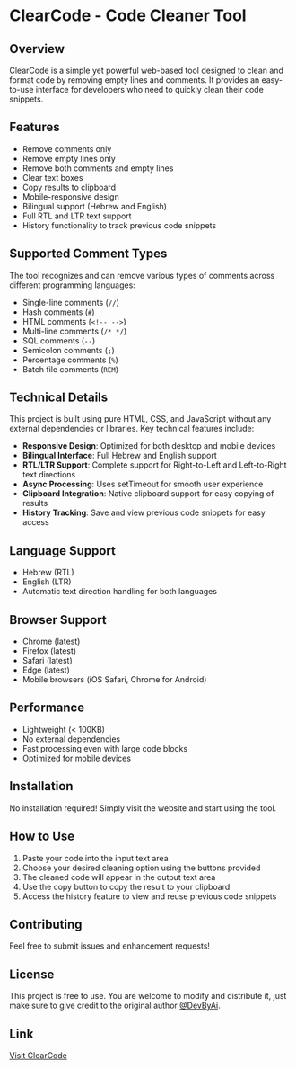 # ClearCode - Code Cleaner Tool

## Overview
ClearCode is a simple yet powerful web-based tool designed to clean and format code by removing empty lines and comments. It provides an easy-to-use interface for developers who need to quickly clean their code snippets.

## Features
- Remove comments only
- Remove empty lines only
- Remove both comments and empty lines
- Clear text boxes
- Copy results to clipboard
- Mobile-responsive design
- Bilingual support (Hebrew and English)
- Full RTL and LTR text support
- History functionality to track previous code snippets

## Supported Comment Types
The tool recognizes and can remove various types of comments across different programming languages:
- Single-line comments (`//`)
- Hash comments (`#`)
- HTML comments (`<!-- -->`)
- Multi-line comments (`/* */`)
- SQL comments (`--`)
- Semicolon comments (`;`)
- Percentage comments (`%`)
- Batch file comments (`REM`)

## Technical Details
This project is built using pure HTML, CSS, and JavaScript without any external dependencies or libraries. Key technical features include:

- **Responsive Design**: Optimized for both desktop and mobile devices
- **Bilingual Interface**: Full Hebrew and English support
- **RTL/LTR Support**: Complete support for Right-to-Left and Left-to-Right text directions
- **Async Processing**: Uses setTimeout for smooth user experience
- **Clipboard Integration**: Native clipboard support for easy copying of results
- **History Tracking**: Save and view previous code snippets for easy access

## Language Support
- Hebrew (RTL)
- English (LTR)
- Automatic text direction handling for both languages

## Browser Support
- Chrome (latest)
- Firefox (latest)
- Safari (latest)
- Edge (latest)
- Mobile browsers (iOS Safari, Chrome for Android)

## Performance
- Lightweight (< 100KB)
- No external dependencies
- Fast processing even with large code blocks
- Optimized for mobile devices

## Installation
No installation required! Simply visit the website and start using the tool.

## How to Use
1. Paste your code into the input text area
2. Choose your desired cleaning option using the buttons provided
3. The cleaned code will appear in the output text area
4. Use the copy button to copy the result to your clipboard
5. Access the history feature to view and reuse previous code snippets

## Contributing
Feel free to submit issues and enhancement requests!

## License
This project is free to use. You are welcome to modify and distribute it, just make sure to give credit to the original author [@DevByAi](https://github.com/DevByAi).

## Link
[Visit ClearCode](https://DevByAi.github.io/ClearCode/)
